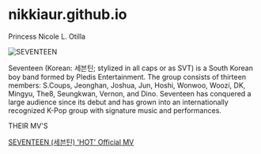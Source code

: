 # nikkiaur.github.io
Princess Nicole L. Otilla

![SEVENTEEN](https://cdn.tatlerasia.com/tatlerasia/i/2022/12/12113641-seventeen-an-ode-all-1-2000x1334_cover_1500x1001.jpg)

Seventeen (Korean: 세븐틴; stylized in all caps or as SVT) is a South Korean boy band formed by Pledis Entertainment. The group consists of thirteen members: S.Coups, Jeonghan, Joshua, Jun, Hoshi, Wonwoo, Woozi, DK, Mingyu, The8, Seungkwan, Vernon, and Dino. Seventeen has conquered a large audience since its debut and has grown into an internationally recognized K-Pop group with signature music and performances.

THEIR MV'S

[SEVENTEEN (세븐틴) 'HOT' Official MV](https://youtu.be/gRnuFC4Ualw?si=fWEcZWG1Xe3bTsM6)
